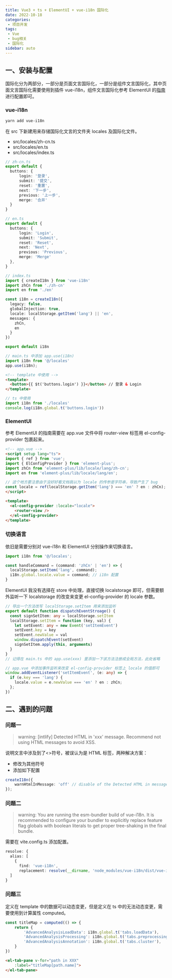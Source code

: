 ```yaml
---
title: Vue3 + ts + ElementUI + vue-i18n 国际化
date: 2022-10-18
categories:
 - 项目开发
tags:
 - Vue
 - bug相关
 - 国际化
sidebar: auto
---
```


## 一、安装与配置

国际化分为两部分，一部分是页面文言国际化，一部分是组件文言国际化，其中页面文言国际化需要使用到插件 vue-i18n，组件文言国际化参考 ElementUI 的[指南](https://element-plus.gitee.io/zh-CN/guide/i18n.html)进行配置即可。

### vue-i18n

```sh
yarn add vue-i18n
```

在 src 下新建用来存储国际化文言的文件夹 locales 及国际化文件。

- src/locales/zh-cn.ts
- src/locales/en.ts
- src/locales/index.ts

```ts
// zh-cn.ts
export default {
  buttons: {
      login: '登录',
      submit: '提交',
      reset: '重置',
      next: '下一步',
      previous: '上一步',
      merge: '合并'
  }
}
```
```ts
// en.ts
export default {
  buttons: {
      login: 'Login',
      submit: 'Submit',
      reset: 'Reset',
      next: 'Next',
      previous: 'Previous',
      merge: 'Merge'
  },
}
```
```ts
// index.ts
import { createI18n } from 'vue-i18n'
import zhCn from './zh-cn'
import en from './en'

const i18n = createI18n({
  legacy: false,
  globalInjection: true,
  locale: localStorage.getItem('lang') || 'en',
  messages: {
    zhCn,
    en
  }
})

export default i18n
```
```ts
// main.ts 中添加 app.use(i18n)
import i18n from '@/locales'
app.use(i18n);
```

```html
<!-- template 中使用 -->
<template>
  <button>{{ $t('buttons.login') }}</button> // 登录 & Login
</template>
```
```ts
// ts 中使用
import i18n from './locales'
console.log(i18n.global.t('buttons.login'))
```

### ElementUI

参考 ElementUI 的指南需要在 app.vue 文件中将 router-view 标签用 el-config-provider 包裹起来。

```html
<!-- app.vue -->
<script setup lang="ts">
import { ref } from 'vue';
import { ElConfigProvider } from 'element-plus';
import zhCn from 'element-plus/lib/locale/lang/zh-cn';
import en from 'element-plus/lib/locale/lang/en';

// 这个地方要注意由于没好好看文档我以为 locale 的传参是字符串，导致产生了 bug
const locale = ref(localStorage.getItem('lang') === 'en' ? en : zhCn);
</script>

<template>
  <el-config-provider :locale="locale">
    <router-view />
  </el-config-provider>
</template>
```

### 切换语言

依旧是需要分别对 vue-i18n 和 ElementUI 分别操作来切换语言。

```ts
import i18n from '@/locales';

const handleCommand = (command: 'zhCn' | 'en') => {
  localStorage.setItem('lang', command);
  i18n.global.locale.value = command; // i18n 配置
}
```

ElementUI 我没有选择在 store 中处理，直接切换 localstorage 即可，但需要额外监听一下 localstorage 的改变来变更 el-config-provider 的 locale 参数。

```ts
// 导出一个方法改写 localStorage.setItem 用来添加监听
export default function dispatchEventStroage() {
  const signSetItem: any = localStorage.setItem
  localStorage.setItem = function (key, val) {
    let setEvent: any = new Event('setItemEvent')
    setEvent.key = key
    setEvent.newValue = val
    window.dispatchEvent(setEvent)
    signSetItem.apply(this, arguments)
  }
}
// 记得在 main.ts 中的 app.use(xxx) 里添加一下该方法注册成全局方法，此处省略
```

```ts
// app.vue 中添加事件监听来改变 el-config-provider 标签上 locale 的值即可
window.addEventListener('setItemEvent', (e: any) => {
  if (e.key === 'lang') {
    locale.value = e.newValue === 'en' ? en : zhCn;
  };
})
```

## 二、遇到的问题

### 问题一

> warning: [intlify] Detected HTML in 'xxx' message. Recommend not using HTML messages to avoid XSS.

说明文言中涉及到了<>符号，被误认为是 HTML 标签，两种解决方案：

- 修改为其他符号
- 添加如下配置

```ts
createI18n({
    warnHtmlInMessage: 'off' // disable of the Detected HTML in message
});
```

### 问题二

> warning: You are running the esm-bundler build of vue-i18n. It is recommended to configure your bundler to explicitly replace feature flag globals with boolean literals to get proper tree-shaking in the final bundle.

需要在 vite.config.ts 添加配置。

```ts
resolve: {
  alias: [
    {
      find: 'vue-i18n',
      replacement: resolve(__dirname, 'node_modules/vue-i18n/dist/vue-i18n.cjs.js') }
  ]
}
```

### 问题三

定义在 template 中的数据可以动态变更，但是定义在 ts 中的无法动态变更，需要使用到计算属性 computed。

```ts
const titleMap = computed(() => {
    return {
        'AdvancedAnalysisLoadData': i18n.global.t('tabs.loadData'),
        'AdvancedAnalysisProcessing': i18n.global.t('tabs.preprocessing'),
        'AdvancedAnalysisAnnotation': i18n.global.t('tabs.cluster'),
    }
})
```

```html
<el-tab-pane v-for="path in XXX"
    :label="titleMap[path.name]">
</el-tab-pane>
```
